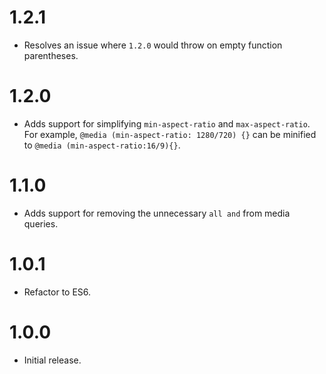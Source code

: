 # 1.2.1

* Resolves an issue where `1.2.0` would throw on empty function parentheses.

# 1.2.0

* Adds support for simplifying `min-aspect-ratio` and `max-aspect-ratio`. For
  example, `@media (min-aspect-ratio: 1280/720) {}` can be minified to
  `@media (min-aspect-ratio:16/9){}`.

# 1.1.0

* Adds support for removing the unnecessary `all and` from media queries.

# 1.0.1

* Refactor to ES6.

# 1.0.0

* Initial release.
